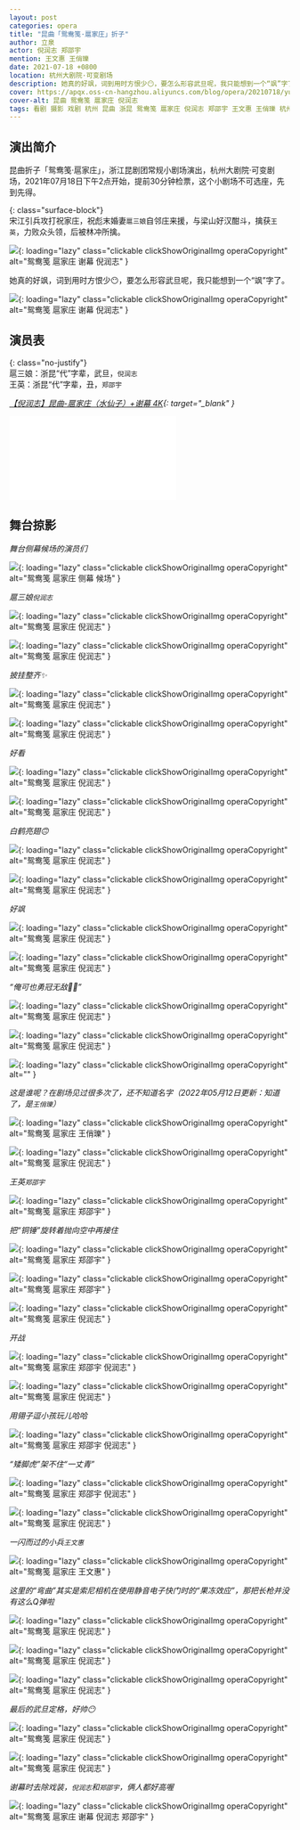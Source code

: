 ```yaml
---
layout: post
categories: opera
title: "昆曲「鸳鸯笺·扈家庄」折子"
author: 立泉
actor: 倪润志 郑邵宇
mention: 王文惠 王俏瓅
date: 2021-07-18 +0800
location: 杭州大剧院·可变剧场
description: 她真的好飒，词到用时方恨少😶，要怎么形容武旦呢，我只能想到一个“飒”字了。
cover: https://apqx.oss-cn-hangzhou.aliyuncs.com/blog/opera/20210718/yuanyangjian_hujiazhuang/DSC06696_thumb.jpg
cover-alt: 昆曲 鸳鸯笺 扈家庄 倪润志
tags: 看剧 摄影 戏剧 杭州 昆曲 浙昆 鸳鸯笺 扈家庄 倪润志 郑邵宇 王文惠 王俏瓅 杭州大剧院·可变剧场
---
```


## 演出简介

昆曲折子「鸳鸯笺·扈家庄」，浙江昆剧团常规小剧场演出，杭州大剧院·可变剧场，2021年07月18日下午2点开始，提前30分钟检票，这个小剧场不可选座，先到先得。

{: class="surface-block"}  
宋江引兵攻打祝家庄，祝彪末婚妻`扈三娘`自邻庄来援，与梁山好汉酣斗，擒获`王英`，力败众头领，后被林冲所擒。

![](https://apqx.oss-cn-hangzhou.aliyuncs.com/blog/opera/20210718/yuanyangjian_hujiazhuang/DSC06695_thumb.jpg){: loading="lazy" class="clickable clickShowOriginalImg operaCopyright" alt="鸳鸯笺 扈家庄 谢幕 倪润志" }

她真的好飒，词到用时方恨少😶，要怎么形容武旦呢，我只能想到一个“飒”字了。

![](https://apqx.oss-cn-hangzhou.aliyuncs.com/blog/opera/20210718/yuanyangjian_hujiazhuang/DSC07108_thumb.jpg){: loading="lazy" class="clickable clickShowOriginalImg operaCopyright" alt="鸳鸯笺 扈家庄 谢幕 倪润志" }

## 演员表

{: class="no-justify"}  
扈三娘：浙昆“代”字辈，武旦，`倪润志`  
王英：浙昆“代”字辈，丑，`郑邵宇`

*[【倪润志】昆曲-扈家庄（水仙子）+谢幕 4K](https://www.bilibili.com/video/BV1Ch411v7PY){: target="_blank" }*

<div class="video-container">
<iframe loading="lazy" src="//player.bilibili.com/player.html?aid=205688827&bvid=BV1Ch411v7PY&cid=948705131&p=1&autoplay=0" scrolling="no" border="0" frameborder="no" framespacing="0" allowfullscreen="true"> </iframe>
</div>

## 舞台掠影

*舞台侧幕候场的演员们*

![](https://apqx.oss-cn-hangzhou.aliyuncs.com/blog/opera/20210718/yuanyangjian_hujiazhuang/DSC06676_thumb.jpg){: loading="lazy" class="clickable clickShowOriginalImg operaCopyright" alt="鸳鸯笺 扈家庄 侧幕 候场" }

*扈三娘`倪润志`*

![](https://apqx.oss-cn-hangzhou.aliyuncs.com/blog/opera/20210718/yuanyangjian_hujiazhuang/DSC06677_thumb.jpg){: loading="lazy" class="clickable clickShowOriginalImg operaCopyright" alt="鸳鸯笺 扈家庄 倪润志" }

![](https://apqx.oss-cn-hangzhou.aliyuncs.com/blog/opera/20210718/yuanyangjian_hujiazhuang/DSC06678_thumb.jpg){: loading="lazy" class="clickable clickShowOriginalImg operaCopyright" alt="鸳鸯笺 扈家庄 倪润志" }

*披挂整齐✨*

![](https://apqx.oss-cn-hangzhou.aliyuncs.com/blog/opera/20210718/yuanyangjian_hujiazhuang/DSC06680_thumb.jpg){: loading="lazy" class="clickable clickShowOriginalImg operaCopyright" alt="鸳鸯笺 扈家庄 倪润志" }

![](https://apqx.oss-cn-hangzhou.aliyuncs.com/blog/opera/20210718/yuanyangjian_hujiazhuang/DSC06685_thumb.jpg){: loading="lazy" class="clickable clickShowOriginalImg operaCopyright" alt="鸳鸯笺 扈家庄 倪润志" }

*好看*

![](https://apqx.oss-cn-hangzhou.aliyuncs.com/blog/opera/20210718/yuanyangjian_hujiazhuang/DSC06705_thumb.jpg){: loading="lazy" class="clickable clickShowOriginalImg operaCopyright" alt="鸳鸯笺 扈家庄 倪润志" }

![](https://apqx.oss-cn-hangzhou.aliyuncs.com/blog/opera/20210718/yuanyangjian_hujiazhuang/DSC06743_thumb.jpg){: loading="lazy" class="clickable clickShowOriginalImg operaCopyright" alt="鸳鸯笺 扈家庄 倪润志" }

*白鹤亮翅🙃*

![](https://apqx.oss-cn-hangzhou.aliyuncs.com/blog/opera/20210718/yuanyangjian_hujiazhuang/DSC06686_thumb.jpg){: loading="lazy" class="clickable clickShowOriginalImg operaCopyright" alt="鸳鸯笺 扈家庄 倪润志" }

![](https://apqx.oss-cn-hangzhou.aliyuncs.com/blog/opera/20210718/yuanyangjian_hujiazhuang/DSC06689_thumb.jpg){: loading="lazy" class="clickable clickShowOriginalImg operaCopyright" alt="鸳鸯笺 扈家庄 倪润志" }

*好飒*

![](https://apqx.oss-cn-hangzhou.aliyuncs.com/blog/opera/20210718/yuanyangjian_hujiazhuang/DSC06696_thumb.jpg){: loading="lazy" class="clickable clickShowOriginalImg operaCopyright" alt="鸳鸯笺 扈家庄 倪润志" }

![](https://apqx.oss-cn-hangzhou.aliyuncs.com/blog/opera/20210718/yuanyangjian_hujiazhuang/DSC06711_thumb.jpg){: loading="lazy" class="clickable clickShowOriginalImg operaCopyright" alt="鸳鸯笺 扈家庄 倪润志" }

*“俺可也勇冠无敌💪🏻”*

![](https://apqx.oss-cn-hangzhou.aliyuncs.com/blog/opera/20210718/yuanyangjian_hujiazhuang/DSC06716_thumb.jpg){: loading="lazy" class="clickable clickShowOriginalImg operaCopyright" alt="鸳鸯笺 扈家庄 倪润志" }

![](https://apqx.oss-cn-hangzhou.aliyuncs.com/blog/opera/20210718/yuanyangjian_hujiazhuang/DSC06735_thumb.jpg){: loading="lazy" class="clickable clickShowOriginalImg operaCopyright" alt="鸳鸯笺 扈家庄 倪润志" }

![](https://apqx.oss-cn-hangzhou.aliyuncs.com/blog/opera/20210718/yuanyangjian_hujiazhuang/DSC06738_thumb.jpg){: loading="lazy" class="clickable clickShowOriginalImg operaCopyright" alt="" }

*这是谁呢？在剧场见过很多次了，还不知道名字（2022年05月12日更新：知道了，是`王俏瓅`）*

![](https://apqx.oss-cn-hangzhou.aliyuncs.com/blog/opera/20210718/yuanyangjian_hujiazhuang/DSC06748_thumb.jpg){: loading="lazy" class="clickable clickShowOriginalImg operaCopyright" alt="鸳鸯笺 扈家庄 王俏瓅" }

![](https://apqx.oss-cn-hangzhou.aliyuncs.com/blog/opera/20210718/yuanyangjian_hujiazhuang/DSC06827_thumb.jpg){: loading="lazy" class="clickable clickShowOriginalImg operaCopyright" alt="鸳鸯笺 扈家庄 倪润志" }


*王英`郑邵宇`*

![](https://apqx.oss-cn-hangzhou.aliyuncs.com/blog/opera/20210718/yuanyangjian_hujiazhuang/DSC06755_thumb.jpg){: loading="lazy" class="clickable clickShowOriginalImg operaCopyright" alt="鸳鸯笺 扈家庄 郑邵宇" }

*把“铜锤”旋转着抛向空中再接住*

![](https://apqx.oss-cn-hangzhou.aliyuncs.com/blog/opera/20210718/yuanyangjian_hujiazhuang/DSC06767_thumb.jpg){: loading="lazy" class="clickable clickShowOriginalImg operaCopyright" alt="鸳鸯笺 扈家庄 郑邵宇" }

![](https://apqx.oss-cn-hangzhou.aliyuncs.com/blog/opera/20210718/yuanyangjian_hujiazhuang/DSC06768_thumb.jpg){: loading="lazy" class="clickable clickShowOriginalImg operaCopyright" alt="鸳鸯笺 扈家庄 郑邵宇" }

![](https://apqx.oss-cn-hangzhou.aliyuncs.com/blog/opera/20210718/yuanyangjian_hujiazhuang/DSC06782_thumb.jpg){: loading="lazy" class="clickable clickShowOriginalImg operaCopyright" alt="鸳鸯笺 扈家庄 倪润志" }


*开战*

![](https://apqx.oss-cn-hangzhou.aliyuncs.com/blog/opera/20210718/yuanyangjian_hujiazhuang/DSC06798_thumb.jpg){: loading="lazy" class="clickable clickShowOriginalImg operaCopyright" alt="鸳鸯笺 扈家庄 郑邵宇 倪润志" }

![](https://apqx.oss-cn-hangzhou.aliyuncs.com/blog/opera/20210718/yuanyangjian_hujiazhuang/DSC06808_thumb.jpg){: loading="lazy" class="clickable clickShowOriginalImg operaCopyright" alt="鸳鸯笺 扈家庄 倪润志" }

*用翎子逗小孩玩儿哈哈*

![](https://apqx.oss-cn-hangzhou.aliyuncs.com/blog/opera/20210718/yuanyangjian_hujiazhuang/DSC06811_thumb.jpg){: loading="lazy" class="clickable clickShowOriginalImg operaCopyright" alt="鸳鸯笺 扈家庄 郑邵宇 倪润志" }

*“矮脚虎”架不住“一丈青”*

![](https://apqx.oss-cn-hangzhou.aliyuncs.com/blog/opera/20210718/yuanyangjian_hujiazhuang/DSC06819_thumb.jpg){: loading="lazy" class="clickable clickShowOriginalImg operaCopyright" alt="鸳鸯笺 扈家庄 郑邵宇 倪润志" }

![](https://apqx.oss-cn-hangzhou.aliyuncs.com/blog/opera/20210718/yuanyangjian_hujiazhuang/DSC06806_thumb.jpg){: loading="lazy" class="clickable clickShowOriginalImg operaCopyright" alt="鸳鸯笺 扈家庄 倪润志" }

*一闪而过的小兵`王文惠`*

![](https://apqx.oss-cn-hangzhou.aliyuncs.com/blog/opera/20210718/yuanyangjian_hujiazhuang/DSC06832_thumb.jpg){: loading="lazy" class="clickable clickShowOriginalImg operaCopyright" alt="鸳鸯笺 扈家庄 王文惠" }

*这里的“弯曲”其实是索尼相机在使用静音电子快门时的“果冻效应”，那把长枪并没有这么Q弹啦*

![](https://apqx.oss-cn-hangzhou.aliyuncs.com/blog/opera/20210718/yuanyangjian_hujiazhuang/DSC06837_thumb.jpg){: loading="lazy" class="clickable clickShowOriginalImg operaCopyright" alt="鸳鸯笺 扈家庄 倪润志" }

![](https://apqx.oss-cn-hangzhou.aliyuncs.com/blog/opera/20210718/yuanyangjian_hujiazhuang/DSC06838_thumb.jpg){: loading="lazy" class="clickable clickShowOriginalImg operaCopyright" alt="鸳鸯笺 扈家庄 倪润志" }

![](https://apqx.oss-cn-hangzhou.aliyuncs.com/blog/opera/20210718/yuanyangjian_hujiazhuang/DSC06858_thumb.jpg){: loading="lazy" class="clickable clickShowOriginalImg operaCopyright" alt="鸳鸯笺 扈家庄 倪润志" }

*最后的武旦定格，好帅😶*

![](https://apqx.oss-cn-hangzhou.aliyuncs.com/blog/opera/20210718/yuanyangjian_hujiazhuang/DSC06885_thumb.jpg){: loading="lazy" class="clickable clickShowOriginalImg operaCopyright" alt="鸳鸯笺 扈家庄 倪润志" }

![](https://apqx.oss-cn-hangzhou.aliyuncs.com/blog/opera/20210718/yuanyangjian_hujiazhuang/DSC06888_thumb.jpg){: loading="lazy" class="clickable clickShowOriginalImg operaCopyright" alt="鸳鸯笺 扈家庄 倪润志" }

*谢幕时去除戏装，`倪润志`和`郑邵宇`，俩人都好高喔*

![](https://apqx.oss-cn-hangzhou.aliyuncs.com/blog/opera/20210718/yuanyangjian_hujiazhuang/DSC07112_thumb.jpg){: loading="lazy" class="clickable clickShowOriginalImg operaCopyright" alt="鸳鸯笺 扈家庄 谢幕 倪润志 郑邵宇" }